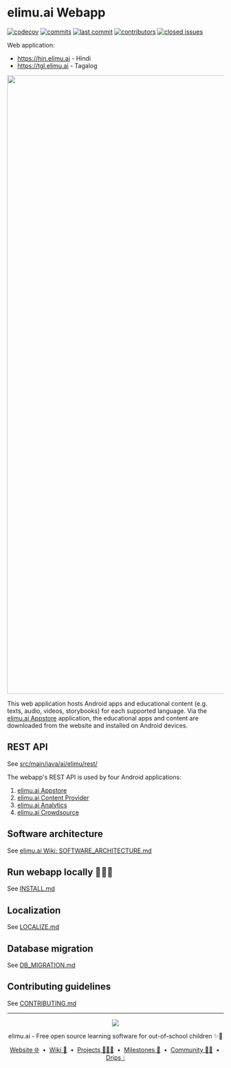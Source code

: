 # elimu.ai Webapp

[![codecov](https://codecov.io/gh/elimu-ai/webapp/branch/main/graph/badge.svg?token=T1F9OTQVOH)](https://codecov.io/gh/elimu-ai/webapp)
[![commits](https://img.shields.io/github/commit-activity/m/elimu-ai/webapp)](https://github.com/elimu-ai/webapp/commits)
[![last commit](https://img.shields.io/github/last-commit/elimu-ai/webapp)](https://github.com/elimu-ai/webapp/commits)
[![contributors](https://img.shields.io/github/contributors/elimu-ai/webapp)](https://github.com/elimu-ai/webapp/graphs/contributors)
[![closed issues](https://img.shields.io/github/issues-closed/elimu-ai/webapp)](https://github.com/elimu-ai/webapp/issues?q=is%3Aissue+is%3Aclosed)

Web application:

 * https://hin.elimu.ai - Hindi
 * https://tgl.elimu.ai - Tagalog

<img width="1438" src="https://user-images.githubusercontent.com/15718174/84895085-673fa100-b0d4-11ea-81b9-e53f4be7a31a.png">

This web application hosts Android apps and educational content (e.g. texts, audio, videos, storybooks) for each supported language. Via the [elimu.ai Appstore](https://github.com/elimu-ai/appstore) application, the educational apps and content are downloaded from the website and installed on Android devices.

## REST API

See [src/main/java/ai/elimu/rest/](src/main/java/ai/elimu/rest/)

The webapp's REST API is used by four Android applications:
  1. [elimu.ai Appstore](https://github.com/elimu-ai/appstore)
  1. [elimu.ai Content Provider](https://github.com/elimu-ai/content-provider)
  1. [elimu.ai Analytics](https://github.com/elimu-ai/analytics)
  1. [elimu.ai Crowdsource](https://github.com/elimu-ai/crowdsource)

## Software architecture

See [elimu.ai Wiki: SOFTWARE_ARCHITECTURE.md](https://github.com/elimu-ai/wiki/blob/main/SOFTWARE_ARCHITECTURE.md)

## Run webapp locally 👩🏽‍💻

See [INSTALL.md](INSTALL.md)

## Localization

See [LOCALIZE.md](LOCALIZE.md)

## Database migration

See [DB_MIGRATION.md](DB_MIGRATION.md)

## Contributing guidelines

See [CONTRIBUTING.md](CONTRIBUTING.md)

---

<p align="center">
  <img src="https://github.com/elimu-ai/webapp/blob/main/src/main/webapp/static/img/logo-text-256x78.png" />
</p>
<p align="center">
  elimu.ai - Free open source learning software for out-of-school children ✨🚀
</p>
<p align="center">
  <a href="https://elimu.ai">Website 🌐</a>
  &nbsp;•&nbsp;
  <a href="https://github.com/elimu-ai/wiki#readme">Wiki 📃</a>
  &nbsp;•&nbsp;
  <a href="https://github.com/orgs/elimu-ai/projects?query=is%3Aopen">Projects 👩🏽‍💻</a>
  &nbsp;•&nbsp;
  <a href="https://github.com/elimu-ai/wiki/milestones">Milestones 🎯</a>
  &nbsp;•&nbsp;
  <a href="https://github.com/elimu-ai/wiki#open-source-community">Community 👋🏽</a>
  &nbsp;•&nbsp;
  <a href="https://www.drips.network/app/drip-lists/41305178594442616889778610143373288091511468151140966646158126636698">Drips 💧</a>
</p>
